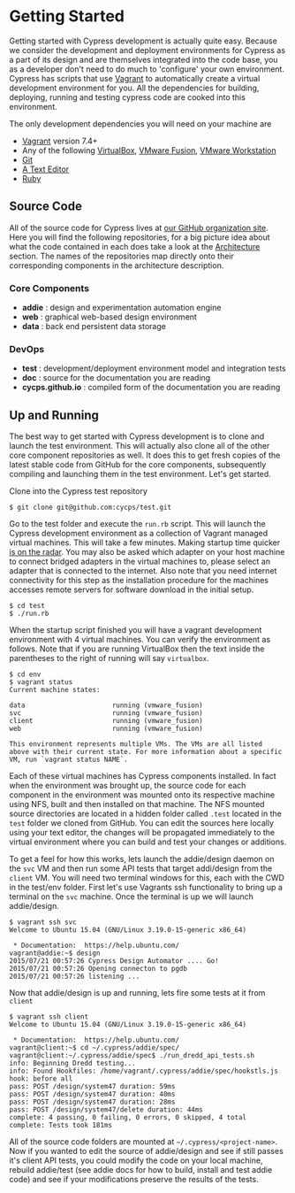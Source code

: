 # Getting Started

Getting started with Cypress development is actually quite easy. Because we consider the development and deployment environments for Cypress as a part of its design and are themselves integrated into the code base, you as a developer don't need to do much to 'configure' your own environment. Cypress has scripts that use [Vagrant](http://www.vagrantup.com) to automatically create a virtual development environment for you. All the dependencies for building, deploying, running and testing cypress code are cooked into this environment.

The only development dependencies you will need on your machine are

- [Vagrant](http://www.vagrantup.com) version 7.4+
- Any of the following
  [VirtualBox](http://www.virtualbox.org), 
  [VMware Fusion](https://www.vmware.com/products/fusion), 
  [VMware Workstation](https://www.vmware.com/products/workstation)
- [Git](https://git-scm.com)
- [A Text Editor](https://github.com/vim/vim)
- [Ruby](https://www.ruby-lang.org)

## Source Code

All of the source code for Cypress lives at [our GitHub organization site](https://github.com/cycps). Here you will find the following repositories, for a big picture idea about what the code contained in each does take a look at the [Architecture](/arch) section. The names of the repositories map directly onto their corresponding components in the architecture description.

### Core Components
  - **addie** : design and experimentation automation engine
  - **web** : graphical web-based design environment
  - **data** : back end persistent data storage
### DevOps
  - **test** : development/deployment environment model and integration tests
  - **doc** : source for the documentation you are reading
  - **cycps.github.io** : compiled form of the documentation you are reading

## Up and Running

The best way to get started with Cypress development is to clone and launch the test environment. This will actually also clone all of the other core component repositories as well. It does this to get fresh copies of the latest stable code from GitHub for the core components, subsequently compiling and launching them in the test environment. Let's get started.

Clone into the Cypress test repository

```shell
$ git clone git@github.com:cycps/test.git
```

Go to the test folder and execute the `run.rb` script. This will launch the Cypress development environment as a collection of Vagrant managed virtual machines. This will take a few minutes. Making startup time quicker [is on the radar](https://github.com/cycps/test/issues/1). You may also be asked which adapter on your host machine to connect bridged adapters in the virtual machines to, please select an adapter that is connected to the internet. Also note that you need internet connectivity for this step as the installation procedure for the machines accesses remote servers for software download in the initial setup.

```shell
$ cd test  
$ ./run.rb  
```

When the startup script finished you will have a vagrant development environment with 4 virtual machines. You can verify the environment as follows.  Note that if you are running VirtualBox then the text inside the parentheses to the right of running will say `virtualbox`.

```shell
$ cd env
$ vagrant status
Current machine states:

data                      running (vmware_fusion)
svc                       running (vmware_fusion)
client                    running (vmware_fusion)
web                       running (vmware_fusion)

This environment represents multiple VMs. The VMs are all listed
above with their current state. For more information about a specific
VM, run `vagrant status NAME`.
```

Each of these virtual machines has Cypress components installed. In fact when the environment was brought up, the source code for each component in the environment was mounted onto its respective machine using NFS, built and then installed on that machine. The NFS mounted source directories are located in a hidden folder called `.test` located in the `test` folder we cloned from GitHub. You can edit the sources here locally using your text editor, the changes will be propagated immediately to the virtual environment where you can build and test your changes or additions.

To get a feel for how this works, lets launch the addie/design daemon on the `svc` VM and then run some API tests that target addi/design from the `client` VM. You will need two terminal windows for this, each with the CWD in the test/env folder. First let's use Vagrants ssh functionality to bring up a terminal on the `svc` machine. Once the terminal is up we will launch addie/design.

```shell
$ vagrant ssh svc
Welcome to Ubuntu 15.04 (GNU/Linux 3.19.0-15-generic x86_64)

 * Documentation:  https://help.ubuntu.com/
vagrant@addie:~$ design
2015/07/21 00:57:26 Cypress Design Automator .... Go!
2015/07/21 00:57:26 Opening connecton to pgdb
2015/07/21 00:57:26 listening ...
```
Now that addie/design is up and running, lets fire some tests at it from `client`

```shell
$ vagrant ssh client
Welcome to Ubuntu 15.04 (GNU/Linux 3.19.0-15-generic x86_64)

 * Documentation:  https://help.ubuntu.com/
vagrant@client:~$ cd ~/.cypress/addie/spec/
vagrant@client:~/.cypress/addie/spec$ ./run_dredd_api_tests.sh 
info: Beginning Dredd testing...
info: Found Hookfiles: /home/vagrant/.cypress/addie/spec/hookstls.js
hook: before all
pass: POST /design/system47 duration: 59ms
pass: POST /design/system47 duration: 40ms
pass: POST /design/system47 duration: 28ms
pass: POST /design/system47/delete duration: 44ms
complete: 4 passing, 0 failing, 0 errors, 0 skipped, 4 total
complete: Tests took 181ms
```
All of the source code folders are mounted at `~/.cypress/<project-name>`. Now if you wanted to edit the source of addie/design and see if still passes it's client API tests, you could modify the code on your local machine, rebuild addie/test (see addie docs for how to build, install and test addie code) and see if your modifications preserve the results of the tests.
